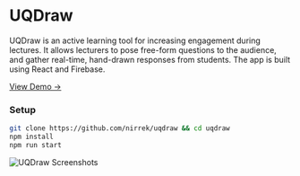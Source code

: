 # UQDraw
UQDraw is an active learning tool for increasing engagement during lectures. It allows lecturers to pose free-form questions to the audience, and gather real-time, hand-drawn responses from students. The app is built using React and Firebase.

[View Demo →](uqdraw.co)

### Setup
```bash
git clone https://github.com/nirrek/uqdraw && cd uqdraw
npm install
npm run start
```

![UQDraw Screenshots](https://infinit.io/_/LxU8nGB.png)
